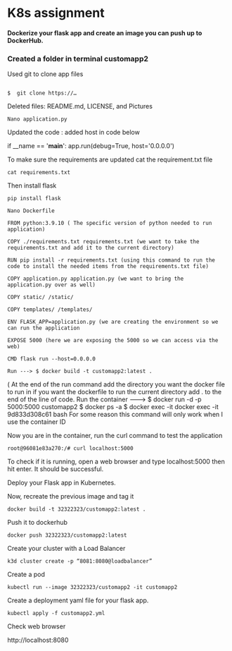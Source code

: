 # K8s assignment

#### Dockerize your flask app and create an image you can push up to DockerHub. 
### Created a folder in terminal  customapp2

Used git to clone app files

```

$  git clone https://…

```

Deleted files: README.md, LICENSE, and Pictures

```
Nano application.py
```

Updated the code : added host in code below

 if __name == '__main__':
    app.run(debug=True, host='0.0.0.0')
    
    

To make sure the requirements are updated cat the requirement.txt file

```
cat requirements.txt

```
Then install flask
```
pip install flask

```
```
Nano Dockerfile

FROM python:3.9.10 ( The specific version of python needed to run application)

COPY ./requirements.txt requirements.txt (we want to take the requirements.txt and add it to the current directory)

RUN pip install -r requirements.txt (using this command to run the code to install the needed items from the requirements.txt file)

COPY application.py application.py (we want to bring the application.py over as well)

COPY static/ /static/

COPY templates/ /templates/

ENV FLASK_APP=application.py (we are creating the environment so we can run the application

EXPOSE 5000 (here we are exposing the 5000 so we can access via the web)

CMD flask run --host=0.0.0.0

Run ---> $ docker build -t customapp2:latest .
```
( At the end of the run command add the directory you want the docker file to run in if you want the dockerfile to run the current directory add . to the end of the line of code.
Run the container ---> $ docker run -d -p 5000:5000 customapp2
$ docker ps -a
$ docker exec -it docker exec -it 9d833d308c61 bash
For some reason this command will only work when I use the container ID


Now you are in the container, run the curl command to test the application
```
root@96081e83a270:/# curl localhost:5000
```
To check if it is running, open a web browser and type localhost:5000 then hit enter.
It should be successful.

 Deploy your Flask app in Kubernetes.

Now, recreate the previous image and tag it 
```
docker build -t 32322323/customapp2:latest .
```

Push it to dockerhub
```
docker push 32322323/customapp2:latest
```
Create your cluster with a Load Balancer
```
k3d cluster create -p “8081:8080@loadbalancer”
```
Create a pod

```
kubectl run --image 32322323/customapp2 -it customapp2
```
Create a deployment yaml file for your flask app.

```
kubectl apply -f customapp2.yml
``` 
Check web browser

http://localhost:8080
